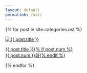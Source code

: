 ```yaml
---
layout: default
permalink: /ost/
---
```

{% for post in site.categories.ost %}
<div class="img">
<a href="{{ post.url | prepend: site.baseurl }}">
<img src="{{ post.img }}" alt="{{ post.title }}">
<div class="desc"><p>{{ post.title }}{% if post.num %}<br>{{ post.num }}화{% endif %}</p>
</div></a>
</div>
{% endfor %} 